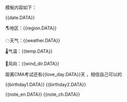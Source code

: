 

模板内容如下：

{{date.DATA}} 

🌎地区：{{region.DATA}} 

☁天气：{{weather.DATA}} 

🌡气温：{{temp.DATA}} 

🥭风向：{{wind_dir.DATA}} 

距离CMA考试还有{{love_day.DATA}}天 ，相信自己可以的

{{birthday1.DATA}} 
{{birthday2.DATA}}


{{note_en.DATA}} 
{{note_ch.DATA}}


